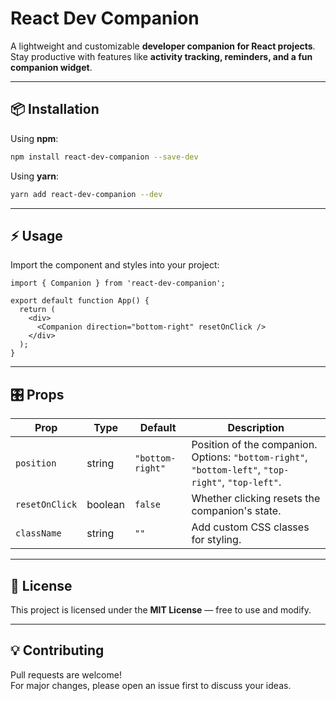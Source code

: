 # React Dev Companion

A lightweight and customizable **developer companion for React projects**.  
Stay productive with features like **activity tracking, reminders, and a fun companion widget**.

---

## 📦 Installation

Using **npm**:

```bash
npm install react-dev-companion --save-dev
```

Using **yarn**:

```bash
yarn add react-dev-companion --dev
```

---

## ⚡ Usage

Import the component and styles into your project:

```tsx
import { Companion } from 'react-dev-companion';

export default function App() {
  return (
    <div>
      <Companion direction="bottom-right" resetOnClick />
    </div>
  );
}
```

---

## 🎛 Props

| Prop         | Type    | Default          | Description                                                                 |
|--------------|---------|------------------|-----------------------------------------------------------------------------|
| `position`   | string  | `"bottom-right"` | Position of the companion. Options: `"bottom-right"`, `"bottom-left"`, `"top-right"`, `"top-left"`. |
| `resetOnClick` | boolean | `false`         | Whether clicking resets the companion's state.                              |
| `className`  | string  | `""`             | Add custom CSS classes for styling.                                         |

---

## 📄 License

This project is licensed under the **MIT License** — free to use and modify.

---

## 💡 Contributing

Pull requests are welcome!  
For major changes, please open an issue first to discuss your ideas.

